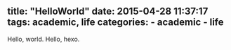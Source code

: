 title: "HelloWorld"
date: 2015-04-28 11:37:17
tags: academic, life
categories:
	- academic
	- life
---

Hello, world. Hello, hexo.
